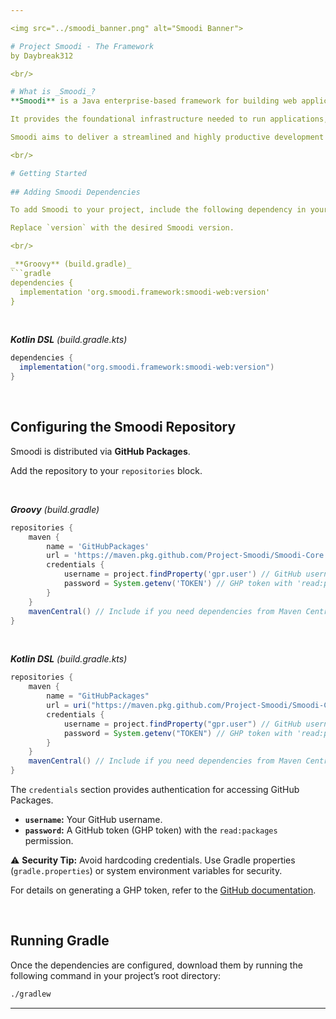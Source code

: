 ```yaml
---

<img src="../smoodi_banner.png" alt="Smoodi Banner">

# Project Smoodi - The Framework
by Daybreak312

<br/>

# What is _Smoodi_?  
**Smoodi** is a Java enterprise-based framework for building web application servers.  

It provides the foundational infrastructure needed to run applications, enabling developers to focus solely on business logic.

Smoodi aims to deliver a streamlined and highly productive development environment.  

<br/>

# Getting Started
  
## Adding Smoodi Dependencies  

To add Smoodi to your project, include the following dependency in your `dependencies` block.

Replace `version` with the desired Smoodi version.

<br/>

_**Groovy** (build.gradle)_
```gradle
dependencies {
  implementation 'org.smoodi.framework:smoodi-web:version'
}
```

<br/>

_**Kotlin DSL** (build.gradle.kts)_
```gradle
dependencies {
  implementation("org.smoodi.framework:smoodi-web:version")
}
```
<br/>

## Configuring the Smoodi Repository

Smoodi is distributed via **GitHub Packages**.

Add the repository to your `repositories` block.

<br/>

_**Groovy** (build.gradle)_
```gradle
repositories {
    maven {
        name = 'GitHubPackages'
        url = 'https://maven.pkg.github.com/Project-Smoodi/Smoodi-Core'
        credentials {
            username = project.findProperty('gpr.user') // GitHub username, set via Gradle properties
            password = System.getenv('TOKEN') // GHP token with 'read:packages' permission, set via environment variables
        }
    }
    mavenCentral() // Include if you need dependencies from Maven Central.
}
```

<br/>

_**Kotlin DSL** (build.gradle.kts)_
```gradle
repositories {
    maven {
        name = "GitHubPackages"
        url = uri("https://maven.pkg.github.com/Project-Smoodi/Smoodi-Core")
        credentials {
            username = project.findProperty("gpr.user") // GitHub username, set via Gradle properties
            password = System.getenv("TOKEN") // GHP token with 'read:packages' permission, set via environment variables
        }
    }
    mavenCentral() // Include if you need dependencies from Maven Central.
}
```

The `credentials` section provides authentication for accessing GitHub Packages.  
- **`username`:** Your GitHub username.  
- **`password`:** A GitHub token (GHP token) with the `read:packages` permission.  

⚠️ **Security Tip:** Avoid hardcoding credentials. Use Gradle properties (`gradle.properties`) or system environment variables for security.  

For details on generating a GHP token, refer to the [GitHub documentation](https://docs.github.com/en/authentication/keeping-your-account-and-data-secure/managing-your-personal-access-tokens#creating-a-personal-access-token).  

<br/>

## Running Gradle

Once the dependencies are configured, download them by running the following command in your project’s root directory:

```bash
./gradlew 
```

---
```

